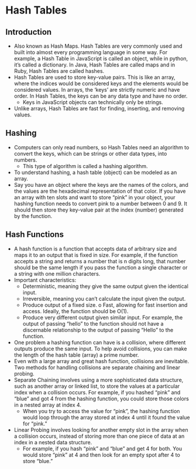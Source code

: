 # Hash Tables

## Introduction
- Also known as Hash Maps. Hash Tables are very commonly used and built into almost every programming language in some way. For example, a Hash Table in JavaScript is called an object, while in python, it’s called a dictionary. In Java, Hash Tables are called maps and in Ruby, Hash Tables are called hashes.
- Hash Tables are used to store key-value pairs. This is like an array, where the indices would be considered keys and the elements would be considered values. In arrays, the ‘keys’ are strictly numeric and have order. In Hash Tables, the keys can be any data type and have no order.
    - Keys in JavaScript objects can technically only be strings.
- Unlike arrays, Hash Tables are fast for finding, inserting, and removing values.
## Hashing
- Computers can only read numbers, so Hash Tables need an algorithm to convert the keys, which can be strings or other data types, into numbers.
    - This type of algorithm is called a hashing algorithm.
- To understand hashing, a hash table (object) can be modeled as an array.
- Say you have an object where the keys are the names of the colors, and the values are the hexadecimal representation of that color. If you have an array with ten slots and want to store “pink” in your object, your hashing function needs to convert pink to a number between 0 and 9. It should then store they key-value pair at the index (number) generated by the function.
## Hash Functions
- A hash function is a function that accepts data of arbitrary size and maps it to an output that is fixed in size. For example, if the function accepts a string and returns a number that is n digits long, that number should be the same length if you pass the function a single character or a string with one million characters.
- Important characteristics:
    - Deterministic, meaning they give the same output given the identical input.
    - Irreversible, meaning you can’t calculate the input given the output.
    - Produce output of a fixed size.
o	Fast, allowing for fast insertion and access. Ideally, the function should be O(1).
    - Produce very different output given similar input. For example, the output of passing “hello” to the function should not have a discernable relationship to the output of passing “Hello” to the function.
- One problem a hashing function can have is a collision, where different outputs produce the same input. To help avoid collisions, you can make the length of the hash table (array) a prime number.
- Even with a large array and great hash function, collisions are inevitable. Two methods for handling collisions are separate chaining and linear probing.
- Separate Chaining involves using a more sophisticated data structure, such as another array or linked list, to store the values at a particular index when a collision occurs. For example, if you hashed “pink” and “blue” and got 4 from the hashing function, you could store those colors in a nested array at index 4.
    - When you try to access the value for “pink”, the hashing function would loop through the array stored at index 4 until it found the value for “pink.”
- Linear Probing involves looking for another empty slot in the array when a collision occurs, instead of storing more than one piece of data at an index in a nested data structure.
    - For example, if you hash “pink” and “blue” and get 4 for both. You would store “pink” at 4 and then look for an empty spot after 4 to store “blue.”
